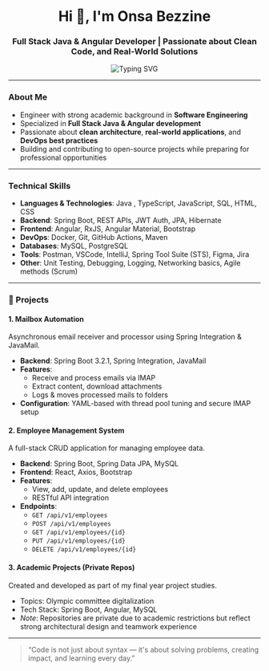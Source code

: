 
<h1 align="center">Hi 👋, I'm Onsa Bezzine</h1>
<h3 align="center">Full Stack Java & Angular Developer | Passionate about Clean Code, and Real-World Solutions </h3>

<p align="center">
  <img src="https://readme-typing-svg.demolab.com?font=Fira+Code&duration=3000&pause=1000&center=true&vCenter=true&width=435&lines=Welcome+to+my+GitHub+space!;Always+learning+%7C+Always+building" alt="Typing SVG" />
</p>

---

### About Me

- Engineer with strong academic background in **Software Engineering**
- Specialized in **Full Stack Java & Angular development**
- Passionate about **clean architecture**, **real-world applications**, and **DevOps best practices**
- Building and contributing to open-source projects while preparing for professional opportunities

---

### Technical Skills

- **Languages & Technologies**: Java , TypeScript, JavaScript, SQL, HTML, CSS  
- **Backend**: Spring Boot, REST APIs, JWT Auth, JPA, Hibernate  
- **Frontend**: Angular, RxJS, Angular Material, Bootstrap  
- **DevOps**: Docker, Git, GitHub Actions, Maven  
- **Databases**: MySQL, PostgreSQL  
- **Tools**: Postman, VSCode, IntelliJ, Spring Tool Suite (STS), Figma, Jira  
- **Other**: Unit Testing, Debugging, Logging, Networking basics, Agile methods (Scrum)

---

### 🚀 Projects

#### 1. **Mailbox Automation**
Asynchronous email receiver and processor using Spring Integration & JavaMail.

- **Backend**: Spring Boot 3.2.1, Spring Integration, JavaMail
- **Features**:
  - Receive and process emails via IMAP
  - Extract content, download attachments
  - Logs & moves processed mails to folders
- **Configuration**: YAML-based with thread pool tuning and secure IMAP setup


  
#### 2. **Employee Management System**
A full-stack CRUD application for managing employee data.

- **Backend**: Spring Boot, Spring Data JPA, MySQL
- **Frontend**: React, Axios, Bootstrap  
- **Features**:
  - View, add, update, and delete employees
  - RESTful API integration
- **Endpoints**:
  - `GET /api/v1/employees`
  - `POST /api/v1/employees`
  - `GET /api/v1/employees/{id}`
  - `PUT /api/v1/employees/{id}`
  - `DELETE /api/v1/employees/{id}`



#### 3. **Academic Projects (Private Repos)**
Created and developed as part of my final year project studies.

- Topics: Olympic committee digitalization
- Tech Stack: Spring Boot, Angular, MySQL
- *Note*: Repositories are private due to academic restrictions but reflect strong architectural design and teamwork experience


---

> “Code is not just about syntax — it's about solving problems, creating impact, and learning every day.”



